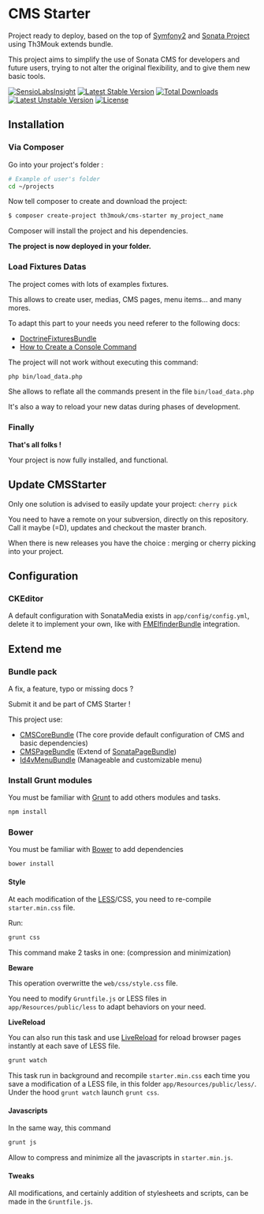 CMS Starter
==========

Project ready to deploy, based on the top of [Symfony2][2] and [Sonata Project][1] using Th3Mouk extends bundle.

This project aims to simplify the use of Sonata CMS for developers and future users, trying to not alter the original flexibility, and to give them new basic tools.

[![SensioLabsInsight](https://insight.sensiolabs.com/projects/b2da9e3d-2b18-4156-b703-c2915d7599a0/mini.png)](https://insight.sensiolabs.com/projects/b2da9e3d-2b18-4156-b703-c2915d7599a0) [![Latest Stable Version](https://poser.pugx.org/th3mouk/cms-starter/v/stable.svg)](https://packagist.org/packages/th3mouk/cms-starter) [![Total Downloads](https://poser.pugx.org/th3mouk/cms-starter/downloads.svg)](https://packagist.org/packages/th3mouk/cms-starter) [![Latest Unstable Version](https://poser.pugx.org/th3mouk/cms-starter/v/unstable.svg)](https://packagist.org/packages/th3mouk/cms-starter) [![License](https://poser.pugx.org/th3mouk/cms-starter/license.svg)](https://packagist.org/packages/th3mouk/cms-starter)


## Installation

### Via Composer

Go into your project's folder :

``` bash
# Example of user's folder
cd ~/projects
```

Now tell composer to create and download the project:

``` bash
$ composer create-project th3mouk/cms-starter my_project_name
```
Composer will install the project and his dependencies.

__The project is now deployed in your folder.__


### Load Fixtures Datas

The project comes with lots of examples fixtures.

This allows to create user, medias, CMS pages, menu items... and many mores.

To adapt this part to your needs you need referer to the following docs:

* [DoctrineFixturesBundle](http://symfony.com/doc/current/bundles/DoctrineFixturesBundle/index.html)
* [How to Create a Console Command](http://symfony.com/doc/master/cookbook/console/console_command.html)

The project will not work without executing this command:

``` bash
php bin/load_data.php
```

She allows to reflate all the commands present in the file `bin/load_data.php`

It's also a way to reload your new datas during phases of development.



### Finally

__That's all folks !__

Your project is now fully installed, and functional.

## Update CMSStarter

Only one solution is advised to easily update your project: `cherry pick`

You need to have a remote on your subversion, directly on this repository.
Call it maybe (=D), updates and checkout the master branch.

When there is new releases you have the choice : merging or cherry picking into your project.

## Configuration

### CKEditor

A default configuration with SonataMedia exists in `app/config/config.yml`, delete it to implement your own, like with [FMElfinderBundle](https://github.com/helios-ag/FMElfinderBundle#ckeditor-integration) integration.

## Extend me

### Bundle pack

A fix, a feature, typo or missing docs ?

Submit it and be part of CMS Starter !

This project use:

* [CMSCoreBundle](https://github.com/Th3Mouk/CMSCoreBundle) (The core provide default configuration of CMS and basic dependencies)
* [CMSPageBundle](https://github.com/Th3Mouk/CMSPageBundle) (Extend of [SonataPageBundle](https://github.com/sonata-project/SonataPageBundle))
* [Id4vMenuBundle](https://github.com/Id4v/MenuBundle) (Manageable and customizable menu)


### Install Grunt modules

You must be familiar with [Grunt](http://gruntjs.com/) to add others modules and tasks.

``` bash
npm install
```

### Bower

You must be familiar with [Bower](http://bower.io/) to add dependencies

``` bash
bower install
```

#### Style

At each modification of the [LESS](http://lesscss.org/)/CSS, you need
to re-compile `starter.min.css` file.
 
Run:
``` bash
grunt css
```

This command make 2 tasks in one: (compression and minimization)

__Beware__

This operation overwritte the `web/css/style.css` file.

You need to modify `Gruntfile.js` or LESS files in `app/Resources/public/less` to adapt behaviors on your need.

__LiveReload__

You can also run this task and use [LiveReload](http://livereload.com/) for reload browser pages instantly at each save of LESS file.

``` bash
grunt watch
```

This task run in background and recompile `starter.min.css` each time you save a modification of a LESS file,
in this folder `app/Resources/public/less/`.
Under the hood `grunt watch` launch `grunt css`.

#### Javascripts

In the same way, this command
``` bash
grunt js
```

Allow to compress and minimize all the javascripts in `starter.min.js`.

#### Tweaks

All modifications, and certainly addition of stylesheets and scripts, can be made in the `Gruntfile.js`.


[1]:  https://sonata-project.org/
[2]:  http://symfony.com/
